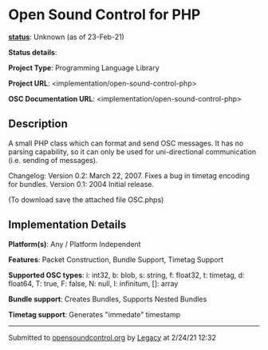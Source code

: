 # Open Sound Control for PHP

**[status](../implementation-status.html)**: Unknown (as of 23-Feb-21)

**Status details**: 


**Project Type**: Programming Language Library

**Project URL**: <implementation/open-sound-control-php>

**OSC Documentation URL**: <implementation/open-sound-control-php>

## Description

A small PHP class which can format and send OSC messages. It has no parsing capability, so it can only be used for uni-directional communication (i.e. sending of messages). <p> Changelog: Version 0.2: March 22, 2007. Fixes a bug in timetag encoding for bundles. Version 0.1: 2004 Initial release. <p> (To download save the attached file OSC.phps)

## Implementation Details

**Platform(s)**: Any / Platform Independent

**Features**: Packet Construction, Bundle Support, Timetag Support

**Supported OSC types**: i: int32, b: blob, s: string, f: float32, t: timetag, d: float64, T: true, F: false, N: null, I: infinitum, []: array

**Bundle support**: Creates Bundles, Supports Nested Bundles

**Timetag support**: Generates "immedate" timestamp

---
Submitted to [opensoundcontrol.org](https://opensoundcontrol.org) by [Legacy](https://web.archive.org) at 2/24/21 12:32
